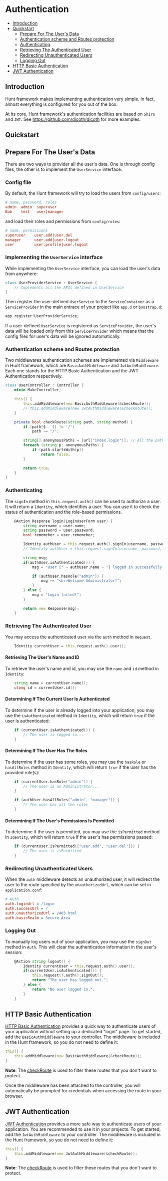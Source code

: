 # Authentication

- [Introduction](#introduction)
- [Quickstart](#quickstart)
	- [Prepare For The User's Data](#user-data)
    - [Authentication scheme and Routes protection](#scheme-route)
    - [Authenticating](#authenticating)
    - [Retrieving The Authenticated User](#retrieving-the-user)
    - [Redirecting Unauthenticated Users](#redirecting)
	- [Logging Out](#logging-out)
- [HTTP Basic Authentication](#http-basic-authentication)
- [JWT Authentication](#jwt-authentication)

<a name="introduction"></a>
## Introduction
Hunt framework makes implementing authentication very simple. In fact, almost everything is configured for you out of the box.

At its core, Hunt framework's authentication facilities are based on `Shiro` and `JWT`. See https://github.com/dicoth/dicoth for more examples. 

<a name="quickstart"></a>
## Quickstart


<a name="user-data"></a>
## Prepare For The User's Data
There are two ways to provider all the user's data. One is through config files, the other is to implement the `UserService` interface.

### Config file
By default, the Hunt framework will try to load the users from `config/users`:
```ini
# name, password, roles
admin  admin  superuser
Bob    test   user|manager
```
and load their roles and permissions from `config/roles`:
```ini
# name, permissions
superuser    user.add|user.del
manager      user.add|user.logout
user         user.profile|user.logout
```

### Implementing the `UserService` interface
While implementing the `UserService` interface, you can load the user's data from anywhere:
```d
class UserProviderService : UserService {
	// Implements all the APIs defined in UserService
}
```
Then register the user-defined `UserService` to the `ServiceContainer` as a `ServiceProvider` in the main entrace of your project like `app.d` or `boostrap.d`:
```d
app.register!UserProviderService;
```
If a user-defined `UserService` is registered as `ServiceProvider`, the user's data will be loaded only from this `ServiceProvider` which means that the config files for user's data will be ignored automatically.

<a name="scheme-route"></a>
### Authentication scheme and Routes protection
Two middlewares authentication schemes are implemented via `Middleware` in Hunt framework, which are `BasicAuthMiddleware` and `JwtAuthMiddleware`. Each one stands for the HTTP Basic Authentication and the JWT Authentication respectively.

<a name="checkRoute"></a>
```d
class UserController : Controller {
    mixin MakeController;

    this() {
        this.addMiddleware(new BasicAuthMiddleware(&checkRoute));
        // this.addMiddleware(new JwtAuthMiddleware(&checkRoute));
    }

    private bool checkRoute(string path, string method) {
        if (path[$ - 1] != '/')
            path ~= "/";

        string[] anonymousPaths = [url("index.login")]; // All the paths can be visited by everyone
        foreach (string p; anonymousPaths) {
            if (path.startsWith(p))
                return false;
        }

        return true;
    }
}
```


<a name="authenticating"></a>
### Authenticating
The `signIn` method in `this.request.auth()` can be used to authorize a user. It will return a `Identity`, which identifies a user. You can use it to check the status of authentication and the role-based permissions.

```d
    @Action Response login(LoginUserForm user) {
        string username = user.name;
        string password = user.password;
        bool rememeber = user.rememeber;

        Identity authUser = this.request.auth().signIn(username, password, rememeber, AuthenticationScheme.Basic);
        // Identity authUser = this.request.signIn(username, password, rememeber, AuthenticationScheme.Bearer);

        string msg;
        if(authUser.isAuthenticated()) {
            msg = "User [" ~ authUser.name ~ "] logged in successfully.";

            if (authUser.hasRole("admin")) {
                msg ~= "<br>Welcome Administrator!";
            }
        } else {
            msg = "Login failed!";
        }

        return new Response(msg);
    }
```

<a name="retrieving-the-user"></a>
### Retrieving The Authenticated User
You may access the authenticated user via the `auth` method in `Request`.
```d
	Identity currentUser = this.request.auth().user();
```

#### Retrieving The User's Name and ID
To retrieve the user's name and id, you may use the `name` and `id` method in `Identity`:
```d
	string name = currentUser.name();
    ulong id = currentUser.id();
```

#### Determining If The Current User Is Authenticated
To determine if the user is already logged into your application, you may use the `isAuthenticated` method in `Identity`, which will return `true` if the user is authenticated:
```d
    if (currentUser.isAuthenticated()) {
        // The user is logged in...
    }
```

#### Determining If The User Has The Roles
To determine if the user has some roles, you may use the `hasRole` or `hasAllRoles` method in `Identity`, which will return `true` if the user has the provided role(s):
```d
    if (currentUser.hasRole("admin")) {
        // The user is an Administrator...
    }

    if (authUser.hasAllRoles("admin", "manager")) {
        // The user has all the roles
    }
```

#### Determining If The User's Permissions Is Permitted
To determine if the user is permitted, you may use the `isPermitted` method in `Identity`, which will return `true` if the user's has permissions passed:
```d
    if (currentUser.isPermitted(["user.add", "user.del"])) {
        // The user is isPermitted
    }
```

<a name="redirecting"></a>
### Redirecting Unauthenticated Users
When the `auth` middleware detects an unauthorized user, it will redirect the user to the route specified by the `unauthorizedUrl`, which can be set in `application.conf`:
```ini
# Auth
auth.loginUrl = /login
auth.successUrl = /
auth.unauthorizedUrl = /403.html
auth.basicRealm = Secure Area
```

<a name="logging-out"></a>
### Logging Out
To manually log users out of your application, you may use the `signOut` method in `Auth`. This will clear the authentication information in the user's session:

```d
    @Action string logout() {
        Identity currentUser = this.request.auth().user();
        if(currentUser.isAuthenticated()) {
            this.request().auth().signOut();
            return "The user has logged out.";
        } else {
            return "No user logged in.";
        }
    }
```

<a name="http-basic-authentication"></a>
## HTTP Basic Authentication

[HTTP Basic Authentication](https://en.wikipedia.org/wiki/Basic_access_authentication) provides a quick way to authenticate users of your application without setting up a dedicated "login" page. To get started, add the `BasicAuthMiddleware` to your controller. The middleware is included in the Hunt framework, so you do not need to define it:

```d
this() {
    this.addMiddleware(new BasicAuthMiddleware(&checkRoute));
}
```
**Note**: The [checkRoute](#checkRoute) is used to filter these routes that you don't want to protect.

Once the middleware has been attached to the controller, you will automatically be prompted for credentials when accessing the route in your browser.


<a name="jwt-authentication"></a>
## JWT Authentication
[JWT Authentication](https://es.wikipedia.org/wiki/JSON_Web_Token) provides a more safe way to authenticate users of your application. You are recommended to use it in your projects. To get started, add the `JwtAuthMiddleware` to your controller. The middleware is included in the Hunt framework, so you do not need to define it:

```d
this() {
    this.addMiddleware(new JwtAuthMiddleware(&checkRoute));
}
```
**Note**: The [checkRoute](#checkRoute) is used to filter these routes that you don't want to protect.
